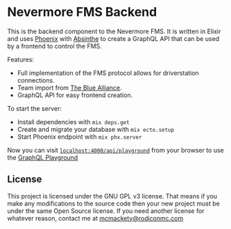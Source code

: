 # Nevermore FMS Backend

This is the backend component to the Nevermore FMS. It is written in Elixir and uses [Phoenix](https://www.phoenixframework.org/) with [Absinthe](https://github.com/absinthe-graphql/absinthe) to create a GraphQL API that can be used by a frontend to control the FMS.

Features:

 * Full implementation of the FMS protocol allows for driverstation connections.
 * Team import from [The Blue Alliance](https://www.thebluealliance.com/).
 * GraphQL API for easy frontend creation.

To start the server:

  * Install dependencies with `mix deps.get`
  * Create and migrate your database with `mix ecto.setup`
  * Start Phoenix endpoint with `mix phx.server`

Now you can visit [`localhost:4000/api/playground`](http://localhost:4000/api/playground) from your browser to use the [GraphQL Playground](https://github.com/prisma-labs/graphql-playground)

## License
This project is licensed under the GNU GPL v3 license. That means if you make any modifications to the source code then your new project must be under the same Open Source license. If you need another license for whatever reason, contact me at [mcmackety@rodiconmc.com](mailto:mcmackety@rodiconmc.com)
